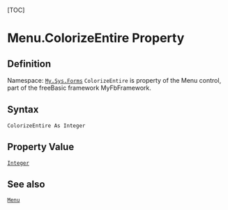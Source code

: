 [TOC]
# Menu.ColorizeEntire Property

## Definition
Namespace: [`My.Sys.Forms`](My.Sys.Forms.md)
`ColorizeEntire` is property of the Menu control, part of the freeBasic framework MyFbFramework.
## Syntax
```freeBasic
ColorizeEntire As Integer
```
## Property Value
[`Integer`]("https://www.freebasic.net/wiki/KeyPgInteger")
## See also
[`Menu`](Menu.md)
